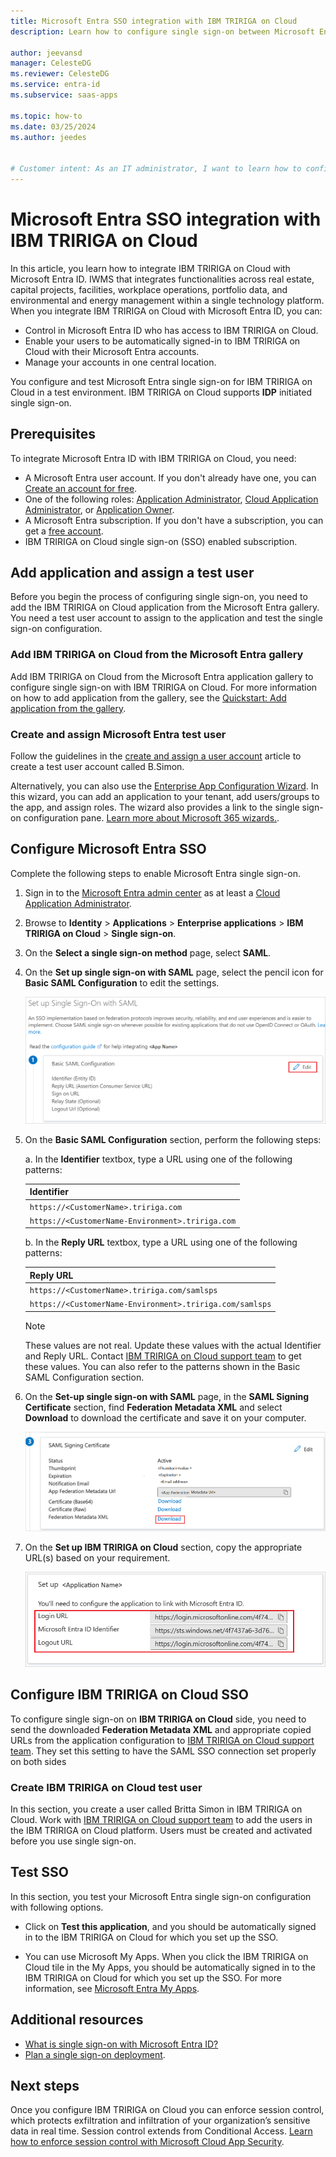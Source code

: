 ```yaml
---
title: Microsoft Entra SSO integration with IBM TRIRIGA on Cloud
description: Learn how to configure single sign-on between Microsoft Entra ID and IBM TRIRIGA on Cloud.

author: jeevansd
manager: CelesteDG
ms.reviewer: CelesteDG
ms.service: entra-id
ms.subservice: saas-apps

ms.topic: how-to
ms.date: 03/25/2024
ms.author: jeedes


# Customer intent: As an IT administrator, I want to learn how to configure single sign-on between Microsoft Entra ID and IBM TRIRIGA on Cloud so that I can control who has access to IBM TRIRIGA on Cloud, enable automatic sign-in with Microsoft Entra accounts, and manage my accounts in one central location.
---
```


# Microsoft Entra SSO integration with IBM TRIRIGA on Cloud

In this article, you learn how to integrate IBM TRIRIGA on Cloud with Microsoft Entra ID. IWMS that integrates functionalities across real estate, capital projects, facilities, workplace operations, portfolio data, and environmental and energy management within a single technology platform. When you integrate IBM TRIRIGA on Cloud with Microsoft Entra ID, you can:

* Control in Microsoft Entra ID who has access to IBM TRIRIGA on Cloud.
* Enable your users to be automatically signed-in to IBM TRIRIGA on Cloud with their Microsoft Entra accounts.
* Manage your accounts in one central location.

You configure and test Microsoft Entra single sign-on for IBM TRIRIGA on Cloud in a test environment. IBM TRIRIGA on Cloud supports **IDP** initiated single sign-on.

## Prerequisites

To integrate Microsoft Entra ID with IBM TRIRIGA on Cloud, you need:

* A Microsoft Entra user account. If you don't already have one, you can [Create an account for free](https://azure.microsoft.com/free/?WT.mc_id=A261C142F).
* One of the following roles: [Application Administrator](/entra/identity/role-based-access-control/permissions-reference#application-administrator), [Cloud Application Administrator](/entra/identity/role-based-access-control/permissions-reference#cloud-application-administrator), or [Application Owner](/entra/fundamentals/users-default-permissions#owned-enterprise-applications).
* A Microsoft Entra subscription. If you don't have a subscription, you can get a [free account](https://azure.microsoft.com/free/).
* IBM TRIRIGA on Cloud single sign-on (SSO) enabled subscription.

## Add application and assign a test user

Before you begin the process of configuring single sign-on, you need to add the IBM TRIRIGA on Cloud application from the Microsoft Entra gallery. You need a test user account to assign to the application and test the single sign-on configuration.

<a name='add-ibm-tririga-on-cloud-from-the-azure-ad-gallery'></a>

### Add IBM TRIRIGA on Cloud from the Microsoft Entra gallery

Add IBM TRIRIGA on Cloud from the Microsoft Entra application gallery to configure single sign-on with IBM TRIRIGA on Cloud. For more information on how to add application from the gallery, see the [Quickstart: Add application from the gallery](~/identity/enterprise-apps/add-application-portal.md).

<a name='create-and-assign-azure-ad-test-user'></a>

### Create and assign Microsoft Entra test user

Follow the guidelines in the [create and assign a user account](~/identity/enterprise-apps/add-application-portal-assign-users.md) article to create a test user account called B.Simon.

Alternatively, you can also use the [Enterprise App Configuration Wizard](https://portal.office.com/AdminPortal/home?Q=Docs#/azureadappintegration). In this wizard, you can add an application to your tenant, add users/groups to the app, and assign roles. The wizard also provides a link to the single sign-on configuration pane. [Learn more about Microsoft 365 wizards.](/microsoft-365/admin/misc/azure-ad-setup-guides). 

<a name='configure-azure-ad-sso'></a>

## Configure Microsoft Entra SSO

Complete the following steps to enable Microsoft Entra single sign-on.

1. Sign in to the [Microsoft Entra admin center](https://entra.microsoft.com) as at least a [Cloud Application Administrator](~/identity/role-based-access-control/permissions-reference.md#cloud-application-administrator).
1. Browse to **Identity** > **Applications** > **Enterprise applications** > **IBM TRIRIGA on Cloud** > **Single sign-on**.
1. On the **Select a single sign-on method** page, select **SAML**.
1. On the **Set up single sign-on with SAML** page, select the pencil icon for **Basic SAML Configuration** to edit the settings.

   ![Screenshot shows how to edit Basic SAML Configuration.](common/edit-urls.png "Basic Configuration")

1. On the **Basic SAML Configuration** section, perform the following steps:

	a. In the **Identifier** textbox, type a URL using one of the following patterns:

	| **Identifier** |
	|------------|
	| `https://<CustomerName>.tririga.com` |
	| `https://<CustomerName-Environment>.tririga.com` |

	b. In the **Reply URL** textbox, type a URL using one of the following patterns:

	| **Reply URL** |
	|----------|
	| `https://<CustomerName>.tririga.com/samlsps` |
	| `https://<CustomerName-Environment>.tririga.com/samlsps` |

	> [!Note]
    > These values are not real. Update these values with the actual Identifier and Reply URL. Contact [IBM TRIRIGA on Cloud support team](https://www.ibm.com/mysupport) to get these values. You can also refer to the patterns shown in the Basic SAML Configuration section.

1. On the **Set-up single sign-on with SAML** page, in the **SAML Signing Certificate** section, find **Federation Metadata XML** and select **Download** to download the certificate and save it on your computer.

    ![Screenshot shows the Certificate download link.](common/metadataxml.png "Certificate")

1. On the **Set up IBM TRIRIGA on Cloud** section, copy the appropriate URL(s) based on your requirement.

	![Screenshot shows to copy configuration appropriate URL.](common/copy-configuration-urls.png "Metadata")

## Configure IBM TRIRIGA on Cloud SSO

To configure single sign-on on **IBM TRIRIGA on Cloud** side, you need to send the downloaded **Federation Metadata XML** and appropriate copied URLs from the application configuration to [IBM TRIRIGA on Cloud support team](https://www.ibm.com/mysupport). They set this setting to have the SAML SSO connection set properly on both sides

### Create IBM TRIRIGA on Cloud test user

In this section, you create a user called Britta Simon in IBM TRIRIGA on Cloud. Work with [IBM TRIRIGA on Cloud support team](https://www.ibm.com/mysupport) to add the users in the IBM TRIRIGA on Cloud platform. Users must be created and activated before you use single sign-on.

## Test SSO 

In this section, you test your Microsoft Entra single sign-on configuration with following options.

* Click on **Test this application**, and you should be automatically signed in to the IBM TRIRIGA on Cloud for which you set up the SSO.

* You can use Microsoft My Apps. When you click the IBM TRIRIGA on Cloud tile in the My Apps, you should be automatically signed in to the IBM TRIRIGA on Cloud for which you set up the SSO. For more information, see [Microsoft Entra My Apps](/azure/active-directory/manage-apps/end-user-experiences#azure-ad-my-apps).

## Additional resources

* [What is single sign-on with Microsoft Entra ID?](~/identity/enterprise-apps/what-is-single-sign-on.md)
* [Plan a single sign-on deployment](~/identity/enterprise-apps/plan-sso-deployment.md).

## Next steps

Once you configure IBM TRIRIGA on Cloud you can enforce session control, which protects exfiltration and infiltration of your organization’s sensitive data in real time. Session control extends from Conditional Access. [Learn how to enforce session control with Microsoft Cloud App Security](/cloud-app-security/proxy-deployment-aad).

